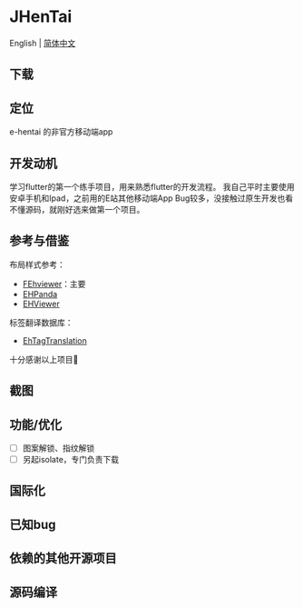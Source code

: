 # JHenTai

English | [简体中文](https://github.com/jiangtian616/JHenTai/README_cn.md)

## 下载

## 定位

e-hentai 的非官方移动端app

## 开发动机

学习flutter的第一个练手项目，用来熟悉flutter的开发流程。 我自己平时主要使用安卓手机和Ipad，之前用的E站其他移动端App Bug较多，没接触过原生开发也看不懂源码，就刚好选来做第一个项目。

## 参考与借鉴
布局样式参考：
- [FEhviewer](https://github.com/jiangtian616/JHenTai/README_cn.md)：主要
- [EHPanda](https://github.com/jiangtian616/JHenTai/README_cn.md)
- [EHViewer](https://github.com/jiangtian616/JHenTai/README_cn.md)

标签翻译数据库：
- [EhTagTranslation](https://github.com/jiangtian616/JHenTai/README_cn.md)

十分感谢以上项目🙇‍
## 截图

## 功能/优化

- [ ] 图案解锁、指纹解锁
- [ ] 另起isolate，专门负责下载

## 国际化

## 已知bug

## 依赖的其他开源项目

## 源码编译

